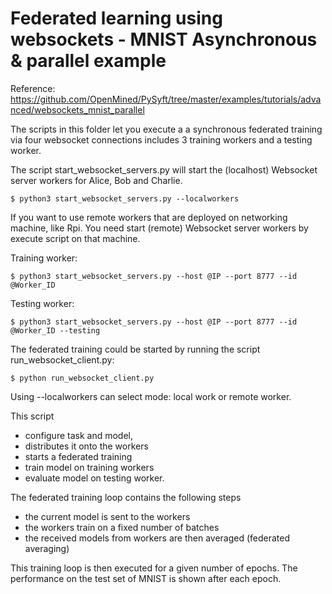 # Federated learning using websockets - MNIST Asynchronous & parallel example


Reference: https://github.com/OpenMined/PySyft/tree/master/examples/tutorials/advanced/websockets_mnist_parallel

The scripts in this folder let you execute a a synchronous federated training via four websocket connections includes 3 training workers and a testing worker.

The script start_websocket_servers.py will start the (localhost) Websocket server workers for Alice, Bob and Charlie.
```
$ python3 start_websocket_servers.py --localworkers
```

If you want to use remote workers that are deployed on networking machine, like Rpi. You need start (remote) Websocket server workers by execute script on that machine.

Training worker: 

```
$ python3 start_websocket_servers.py --host @IP --port 8777 --id @Worker_ID
```

Testing worker: 

```
$ python3 start_websocket_servers.py --host @IP --port 8777 --id @Worker_ID --testing
```

The federated training could be started by running the script run_websocket_client.py:
```
$ python run_websocket_client.py
```
Using --localworkers can select mode: local work or remote worker.

This script
 * configure task and model,
 * distributes it onto the workers
 * starts a federated training
 * train model on training workers
 * evaluate model on testing worker.

 The federated training loop contains the following steps
 * the current model is sent to the workers
 * the workers train on a fixed number of batches
 * the received models from workers are then averaged (federated averaging)

 This training loop is then executed for a given number of epochs.
 The performance on the test set of MNIST is shown after each epoch.
